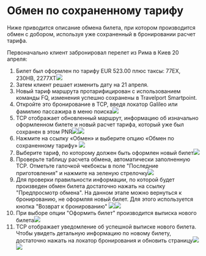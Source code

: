 # Обмен по сохраненному тарифу

Ниже приводится описание обмена билета, при котором производится обмен с добором, используя уже сохраненный в бронировании расчет тарифа.

Первоначально клиент забронировал  перелет из Рима в Киев 20 апреля:

1. Билет был оформлен по тарифу EUR 523.00 плюс таксы: 77EX, 230HB, 2277XT![](/assets/SP_originalticket.png)
2. Затем клиент решает изменить дату  на 21 апреля.
3. Новый тариф маршрута протарифицирован с использованием команды FQ, изменения успешно сохранены в Travelport Smartpoint.
4. Откройте это бронирование в TCP, введя локатор Galileo или фамилию пассажира в меню поиска![](/assets/OpenPNR.png)
5. TCP отображает обновленный маршрут, информацию об изначально оформленном билете и новый расчет тарифа, который уже был сохранен в этом PNR![](/assets/OriginalTicket.png)![](/assets/FQ.png)
6. Нажмите на ссылку «Обмен» и выберите опцию «Обмен по сохраненному тарифу» ![](/assets/ExcangeStoredFare.png)
7. Выберите тариф, по которому должен быть оформлен новый билет![](/assets/SelectStoredFare.png)
8. Проверьте таблицу расчета обмена, автоматически заполненную TCP. Отметьте галочкой чекбоксы в поле "Последние приготовления" и нажмите на зеленую стрелочку![](/assets/GreenExchangeButton.png)
9. Для проверки правильности информации, по которой будет произведен обмен билета достаточно нажать на ссылку "Предпросмотр обмена". На данном этапе можно вернуться к бронированию, не оформляя новый билет. Для этого используется кнопка "Возврат к бронированию" ![](/assets/ReviewExchange.png)![](/assets/IssueTicket.png)
10. При выборе опции "Оформить билет" производится выписка нового билета![](/assets/IssueTicket.png)
11. TCP отображает уведомление об успешной выписке нового билета. Чтобы увидеть детальную информацию по новому билету, достаточно нажать на локатор бронирования и обновить страницу![](/assets/SuccessfulExchange.png)![](/assets/DetailedViewNewTicket.png)



